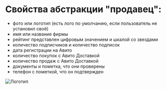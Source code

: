 # Свойства абстракции "продавец":

* фото или логотип (есть лого по умолчанию, если пользователь не установил своё)
* имя или название фирмы
* рейтинг представлен цифровым значением и шкалой со звездами
* количество подписчиков и количество подписок
* дата регистрации на Авито
* количество покупок с Авито Доставкой
* количество продаж с Авито Доставкой
* документы и пометка, что они проверены
* телефон с пометкой, что он подтвержден

![Логотип](https://sun9-21.userapi.com/impg/cr0ddZ2LidDAmcukhhEP7_pWv0DoAS2WcUd1OA/pQqbRjBhOaM.jpg?size=369x447&quality=96&sign=b56977dda49cb9636ed911322a9f38d1&type=album)
